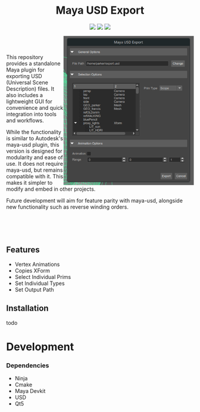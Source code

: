 <h1 align="center">Maya USD Export</h1>
<p align="center"}>
  <img src="https://img.shields.io/badge/Maya-37A5CC?style=for-the-badge&logo=autodeskmaya&logoColor=white">
  <img src="https://img.shields.io/badge/Qt-41CD52?style=for-the-badge&logo=Qt&logoColor=white">
  <a href="https://github.com/ParkerBritt?tab=repositories&q=&type=&language=c%2B%2B&sort="><img src="https://parkerbritt.com/badge?label=C%2B%2B&icon=cpp&color=00599C"></a>

</p>

<img align="right" height=400px src="screenshots/user_interface.png" alt="interface">
<br><br>
<p>
This repository provides a standalone Maya plugin for exporting USD (Universal Scene Description) files. It also includes a lightweight GUI for convenience and quick integration into tools and workflows.
  
While the functionality is similar to Autodesk's maya-usd plugin, this version is designed for modularity and ease of use. It does not require maya-usd, but remains compatible with it. This makes it simpler to modify and embed in other projects.

Future development will aim for feature parity with maya-usd, alongside new functionality such as reverse winding orders.
</p>
<br><br><br>

## Features
- Vertex Animations
- Copies XForm
- Select Individual Prims
- Set Individual Types
- Set Output Path

## Installation
todo

# Development
### Dependencies
- Ninja
- Cmake
- Maya Devkit
- USD
- Qt5
